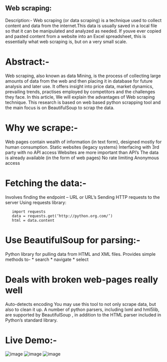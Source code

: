 ## Web scraping:

Description:-
Web scraping (or data scraping) is a technique used to collect content and data from the internet.This data is usually saved in a local file so that it can be manipulated and analyzed as needed. If
youve ever copied and pasted content from a website into an Excel spreadsheet, this is essentially what web scraping is, but on a very small scale.


# Abstract:-
Web scraping, also known as data Mining, is the process of collecting large amounts of data from the web and then placing it in database for future analysis and later use.
It offers insight into price data, market dynamics, prevailing trends, practises employed by competitors and the challenges they face.
In this article, We will explain the advantages of Web scraping technique.
This research is based on web based python scrapping tool and the main focus is on BeautifulSoup to scrap the data.

# Why we scrape:-
Web pages contain wealth of information (in text form), designed mostly for human consumption.
Static websites (legacy systems)
Interfacing with 3rd party with no API access
Websites are more important than API’s 
The data is already available (in the form of web pages)
No rate limiting 
Anonymous access 

# Fetching the data:-
Involves finding the endpoint – URL or URL’s
Sending HTTP requests to the server
Using requests library:

       import requests
       data = requests.get(‘http://python.org.com/’)
       html = data.content

# Use BeautifulSoup for parsing:-
Python library for pulling data from HTML and XML files.
Provides simple methods to- 
         * search
         * navigate
         * select
# Deals with broken web-pages really well
Auto-detects encoding
You may use this tool to not only scrape data, but also to clean it up.
A number of python parsers, including lxml and hml5lib, are supported by BeautifulSoup , in addition to the HTML parser included in Python’s standard library.

# Live Demo:-
![image](https://github.com/NiteshNamdev/Web-scraping/assets/154548242/605cc6aa-ac3e-402e-88d3-58f2b2fe37d4)
![image](https://github.com/NiteshNamdev/Web-scraping/assets/154548242/0af4f3be-cdaf-4e74-87f4-00d5c544a42e)
![image](https://github.com/NiteshNamdev/Web-scraping/assets/154548242/f04d6222-6ded-4cff-a86f-faed06cdabd9)







